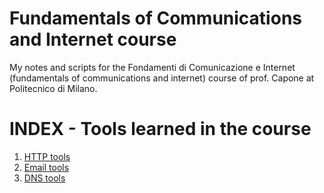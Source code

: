 # Fundamentals of Communications and Internet course
My notes and scripts for the Fondamenti di Comunicazione e Internet (fundamentals of communications and internet) course of prof. Capone at Politecnico di Milano.

# INDEX - Tools learned in the course
1. [HTTP tools](/HTTP.md)
1. [Email tools](/EMAIL.md)
1. [DNS tools](/DNS.md)
